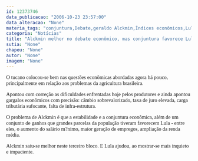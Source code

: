```yaml
---
id: 12373746
data_publicacao: "2006-10-23 23:57:00"
data_alteracao: "None"
materia_tags: "conjuntura,Debate,geraldo Alckmin,Índices econômicos,Lula"
categoria: "Notícias"
title: "Alckmin melhor no debate econômico, mas conjuntura favorece Lula"
sutia: "None"
chapeu: "None"
autor: "None"
imagem: "None"
---
```

<p><P><FONT face=Verdana>O tucano colocou-se bem nas questões econômicas abordadas agora há pouco, principalmente em relação aos problemas da agricultura brasileira.</FONT></P></p>
<p><P><FONT face=Verdana>Apontou com correção as dificuldades enfrentadas hoje pelos produtores e ainda apontou gargalos econômicos com precisão: câmbio sobrevalorizado, taxa de juro elevada, carga tributária sufocante, falta de infra-estrutura.</FONT></P></p>
<p><P><FONT face=Verdana>O problema de Alckmin é que a estabilidade e a conjuntura econômica, além de um conjunto de ganhos que grandes parcelas da população tiveram favorecem Lula - entre eles, o aumento do salário m?nimo, maior geração de empregos, ampliação da renda média.</FONT></P></p>
<p><P><FONT face=Verdana>Alckmin saiu-se melhor neste terceiro bloco. E Lula ajudou, ao mostrar-se mais inquieto e impaciente.</FONT></P> </p>
